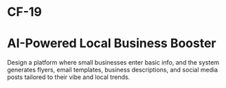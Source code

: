 # CF-19
<h1>AI-Powered Local Business Booster</h1>
<P>Design a platform where small businesses
enter basic info, and the system generates
flyers, email templates, business descriptions,
and social media posts tailored to their vibe
and local trends.</P>
